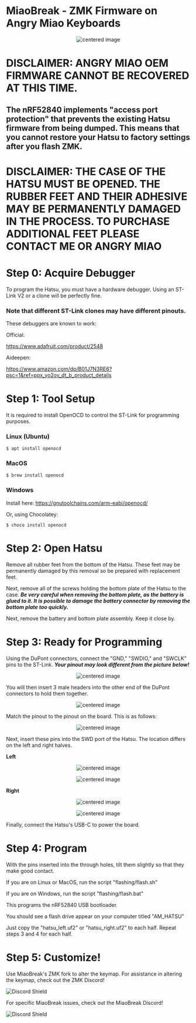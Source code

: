 # MiaoBreak - ZMK Firmware on Angry Miao Keyboards
<p align="center">
  <img src="img/miaobreak.jpg" alt="centered image" />
</p>

# DISCLAIMER: ANGRY MIAO OEM FIRMWARE CANNOT BE RECOVERED AT THIS TIME.
## The nRF52840 implements "access port protection" that prevents the existing Hatsu firmware from being dumped. This means that you cannot restore your Hatsu to factory settings after you flash ZMK.
# DISCLAIMER: THE CASE OF THE HATSU MUST BE OPENED. THE RUBBER FEET AND THEIR ADHESIVE MAY BE PERMANENTLY DAMAGED IN THE PROCESS. TO PURCHASE ADDITIONAL FEET PLEASE CONTACT ME OR ANGRY MIAO

# Step 0: Acquire Debugger
To program the Hatsu, you must have a hardware debugger. Using an ST-Link V2 or a clone will be perfectly fine. 

### Note that different ST-Link clones may have different pinouts.
These debuggers are known to work:

Official:

https://www.adafruit.com/product/2548

Aideepen:

https://www.amazon.com/dp/B01J7N3RE6?psc=1&ref=ppx_yo2ov_dt_b_product_details

# Step 1: Tool Setup

It is required to install OpenOCD to control the ST-Link for programming purposes.

### Linux (Ubuntu)
```
$ apt install openocd
```
### MacOS
```
$ brew install openocd
```

### Windows
Install here: https://gnutoolchains.com/arm-eabi/openocd/

Or, using Chocolatey:
```
$ choco install openocd
```

# Step 2: Open Hatsu
Remove all rubber feet from the bottom of the Hatsu. These feet may be permanently damaged by this removal so be prepared with replacement feet.

Next, remove all of the screws holding the bottom plate of the Hatsu to the case. ***Be very careful when removing the bottom plate, as the battery is glued to it. It is possible to damage the battery connector by removing the bottom plate too quickly.***

Next, remove the battery and bottom plate assembly. Keep it close by.

# Step 3: Ready for Programming

Using the DuPont connectors, connect the "GND," "SWDIO," and "SWCLK" pins to the ST-Link. ***Your pinout may look different from the picture below!***

<p align="center">
  <img src="img/st_link.png" alt="centered image" />
</p>

You will then insert 3 male headers into the other end of the DuPont connectors to hold them together.

<p align="center">
  <img src="img/dupont_headers.png" alt="centered image" />
</p>

Match the pinout to the pinout on the board. This is as follows:

<p align="center">
  <img src="img/pinout.png" alt="centered image" />
</p>

Next, insert these pins into the SWD port of the Hatsu. The location differs on the left and right halves.

**Left**

<p align="center">
  <img src="img/left_side_pinout.png" alt="centered image" />
</p>

<p align="center">
  <img src="img/left_side_plugged.png" alt="centered image" />
</p>

**Right**

<p align="center">
  <img src="img/right_side_pinout.png" alt="centered image" />
</p>

<p align="center">
  <img src="img/right_side_plugged.png" alt="centered image" />
</p>

Finally, connect the Hatsu's USB-C to power the board.

# Step 4: Program

With the pins inserted into the through holes, tilt them slightly so that they make good contact.

If you are on Linux or MacOS, run the script "flashing/flash.sh"

If you are on Windows, run the script "flashing/flash.bat"

This programs the nRF52840 USB bootloader. 

You should see a flash drive appear on your computer titled "AM_HATSU"

Just copy the "hatsu_left.uf2" or "hatsu_right.uf2" to each half. Repeat steps 3 and 4 for each half.

# Step 5: Customize!

Use MiaoBreak's ZMK fork to alter the keymap. For assistance in altering the keymap, check out the ZMK Discord!

![Discord Shield](https://discordapp.com/api/guilds/1185378295819280424/widget.png?style=banner3)

For specific MiaoBreak issues, check out the MiaoBreak Discord!

![Discord Shield](https://discordapp.com/api/guilds/719497620560543766/widget.png?style=banner3)
